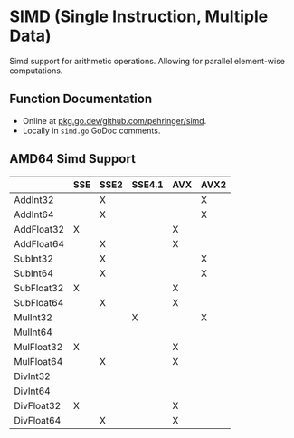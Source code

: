 # SIMD (Single Instruction, Multiple Data)
Simd support for arithmetic operations. Allowing for parallel element-wise computations.
## Function Documentation
- Online at [pkg.go.dev/github.com/pehringer/simd](https://pkg.go.dev/github.com/pehringer/simd).  
- Locally in ```simd.go``` GoDoc comments.  
## AMD64 Simd Support
|          |SSE|SSE2|SSE4.1|AVX|AVX2|
|----------|---|----|------|---|----|
|AddInt32  |   |X   |      |   |X   |
|AddInt64  |   |X   |      |   |X   |
|AddFloat32|X  |    |      |X  |    |
|AddFloat64|   |X   |      |X  |    |
|SubInt32  |   |X   |      |   |X   |
|SubInt64  |   |X   |      |   |X   |
|SubFloat32|X  |    |      |X  |    |
|SubFloat64|   |X   |      |X  |    |
|MulInt32  |   |    |X     |   |X   |
|MulInt64  |   |    |      |   |    |
|MulFloat32|X  |    |      |X  |    |
|MulFloat64|   |X   |      |X  |    |
|DivInt32  |   |    |      |   |    |
|DivInt64  |   |    |      |   |    |
|DivFloat32|X  |    |      |X  |    |
|DivFloat64|   |X   |      |X  |    |
